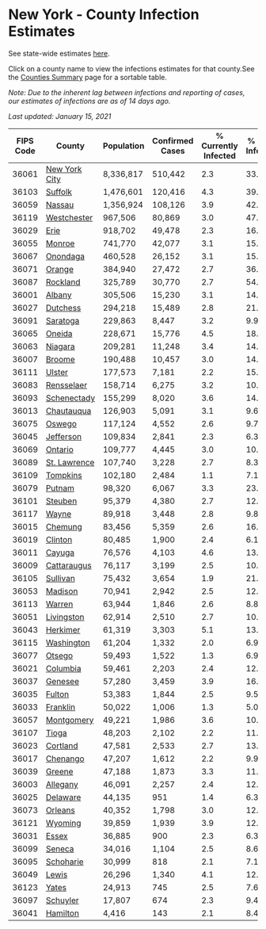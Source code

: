 # New York - County Infection Estimates

See state-wide estimates [here](/infections/us-ny).

Click on a county name to view the infections estimates for that county.See the [Counties Summary](/infections/summary-counties) page for a sortable table.

*Note: Due to the inherent lag between infections and reporting of cases, our estimates of infections are as of 14 days ago.*

*Last updated: January 15, 2021*

|   FIPS Code |                         County |   Population |   Confirmed Cases |   % Currently Infected |   % Total Infected |
|-------------|--------------------------------|--------------|-------------------|------------------------|--------------------|
|       36061 | [New York City](new-york-city) |    8,336,817 |           510,442 |                    2.3 |               33.4 |
|       36103 |             [Suffolk](suffolk) |    1,476,601 |           120,416 |                    4.3 |               39.6 |
|       36059 |               [Nassau](nassau) |    1,356,924 |           108,126 |                    3.9 |               42.4 |
|       36119 |     [Westchester](westchester) |      967,506 |            80,869 |                    3.0 |               47.2 |
|       36029 |                   [Erie](erie) |      918,702 |            49,478 |                    2.3 |               16.2 |
|       36055 |               [Monroe](monroe) |      741,770 |            42,077 |                    3.1 |               15.4 |
|       36067 |           [Onondaga](onondaga) |      460,528 |            26,152 |                    3.1 |               15.6 |
|       36071 |               [Orange](orange) |      384,940 |            27,472 |                    2.7 |               36.6 |
|       36087 |           [Rockland](rockland) |      325,789 |            30,770 |                    2.7 |               54.6 |
|       36001 |               [Albany](albany) |      305,506 |            15,230 |                    3.1 |               14.9 |
|       36027 |           [Dutchess](dutchess) |      294,218 |            15,489 |                    2.8 |               21.3 |
|       36091 |           [Saratoga](saratoga) |      229,863 |             8,447 |                    3.2 |                9.9 |
|       36065 |               [Oneida](oneida) |      228,671 |            15,776 |                    4.5 |               18.3 |
|       36063 |             [Niagara](niagara) |      209,281 |            11,248 |                    3.4 |               14.7 |
|       36007 |               [Broome](broome) |      190,488 |            10,457 |                    3.0 |               14.2 |
|       36111 |               [Ulster](ulster) |      177,573 |             7,181 |                    2.2 |               15.8 |
|       36083 |       [Rensselaer](rensselaer) |      158,714 |             6,275 |                    3.2 |               10.8 |
|       36093 |     [Schenectady](schenectady) |      155,299 |             8,020 |                    3.6 |               14.7 |
|       36013 |       [Chautauqua](chautauqua) |      126,903 |             5,091 |                    3.1 |                9.6 |
|       36075 |               [Oswego](oswego) |      117,124 |             4,552 |                    2.6 |                9.7 |
|       36045 |         [Jefferson](jefferson) |      109,834 |             2,841 |                    2.3 |                6.3 |
|       36069 |             [Ontario](ontario) |      109,777 |             4,445 |                    3.0 |               10.4 |
|       36089 |   [St. Lawrence](st.-lawrence) |      107,740 |             3,228 |                    2.7 |                8.3 |
|       36109 |           [Tompkins](tompkins) |      102,180 |             2,484 |                    1.1 |                7.1 |
|       36079 |               [Putnam](putnam) |       98,320 |             6,067 |                    3.3 |               23.2 |
|       36101 |             [Steuben](steuben) |       95,379 |             4,380 |                    2.7 |               12.7 |
|       36117 |                 [Wayne](wayne) |       89,918 |             3,448 |                    2.8 |                9.8 |
|       36015 |             [Chemung](chemung) |       83,456 |             5,359 |                    2.6 |               16.3 |
|       36019 |             [Clinton](clinton) |       80,485 |             1,900 |                    2.4 |                6.1 |
|       36011 |               [Cayuga](cayuga) |       76,576 |             4,103 |                    4.6 |               13.2 |
|       36009 |     [Cattaraugus](cattaraugus) |       76,117 |             3,199 |                    2.5 |               10.5 |
|       36105 |           [Sullivan](sullivan) |       75,432 |             3,654 |                    1.9 |               21.5 |
|       36053 |             [Madison](madison) |       70,941 |             2,942 |                    2.5 |               12.3 |
|       36113 |               [Warren](warren) |       63,944 |             1,846 |                    2.6 |                8.8 |
|       36051 |       [Livingston](livingston) |       62,914 |             2,510 |                    2.7 |               10.4 |
|       36043 |           [Herkimer](herkimer) |       61,319 |             3,303 |                    5.1 |               13.6 |
|       36115 |       [Washington](washington) |       61,204 |             1,332 |                    2.0 |                6.9 |
|       36077 |               [Otsego](otsego) |       59,493 |             1,522 |                    1.3 |                6.9 |
|       36021 |           [Columbia](columbia) |       59,461 |             2,203 |                    2.4 |               12.0 |
|       36037 |             [Genesee](genesee) |       57,280 |             3,459 |                    3.9 |               16.6 |
|       36035 |               [Fulton](fulton) |       53,383 |             1,844 |                    2.5 |                9.5 |
|       36033 |           [Franklin](franklin) |       50,022 |             1,006 |                    1.3 |                5.0 |
|       36057 |       [Montgomery](montgomery) |       49,221 |             1,986 |                    3.6 |               10.5 |
|       36107 |                 [Tioga](tioga) |       48,203 |             2,102 |                    2.2 |               11.6 |
|       36023 |           [Cortland](cortland) |       47,581 |             2,533 |                    2.7 |               13.2 |
|       36017 |           [Chenango](chenango) |       47,207 |             1,612 |                    2.2 |                9.9 |
|       36039 |               [Greene](greene) |       47,188 |             1,873 |                    3.3 |               11.9 |
|       36003 |           [Allegany](allegany) |       46,091 |             2,257 |                    2.4 |               12.2 |
|       36025 |           [Delaware](delaware) |       44,135 |               951 |                    1.4 |                6.3 |
|       36073 |             [Orleans](orleans) |       40,352 |             1,798 |                    3.0 |               12.7 |
|       36121 |             [Wyoming](wyoming) |       39,859 |             1,939 |                    3.9 |               12.9 |
|       36031 |                 [Essex](essex) |       36,885 |               900 |                    2.3 |                6.3 |
|       36099 |               [Seneca](seneca) |       34,016 |             1,104 |                    2.5 |                8.6 |
|       36095 |         [Schoharie](schoharie) |       30,999 |               818 |                    2.1 |                7.1 |
|       36049 |                 [Lewis](lewis) |       26,296 |             1,340 |                    4.1 |               12.0 |
|       36123 |                 [Yates](yates) |       24,913 |               745 |                    2.5 |                7.6 |
|       36097 |           [Schuyler](schuyler) |       17,807 |               674 |                    2.3 |                9.4 |
|       36041 |           [Hamilton](hamilton) |        4,416 |               143 |                    2.1 |                8.4 |